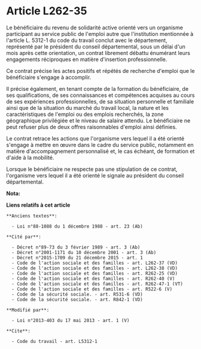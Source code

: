 # Article L262-35

Le bénéficiaire du revenu de solidarité active orienté vers un organisme participant au service public de l'emploi autre que
l'institution mentionnée à l'article L. 5312-1 du code du travail conclut avec le département, représenté par le président du
conseil départemental, sous un délai d'un mois après cette orientation, un contrat librement débattu énumérant leurs
engagements réciproques en matière d'insertion professionnelle. 

Ce contrat précise les actes positifs et répétés de recherche d'emploi que le bénéficiaire s'engage à accomplir. 

Il précise également, en tenant compte de la formation du bénéficiaire, de ses qualifications, de ses connaissances et
compétences acquises au cours de ses expériences professionnelles, de sa situation personnelle et familiale ainsi que de la
situation du marché du travail local, la nature et les caractéristiques de l'emploi ou des emplois recherchés, la zone
géographique privilégiée et le niveau de salaire attendu. Le bénéficiaire ne peut refuser plus de deux offres raisonnables
d'emploi ainsi définies. 

Le contrat retrace les actions que l'organisme vers lequel il a été orienté s'engage à mettre en œuvre dans le cadre du
service public, notamment en matière d'accompagnement personnalisé et, le cas échéant, de formation et d'aide à la mobilité. 

Lorsque le bénéficiaire ne respecte pas une stipulation de ce contrat, l'organisme vers lequel il a été orienté le signale au
président du conseil départemental.

**Nota:**



**Liens relatifs à cet article**

	**Anciens textes**:

	  - Loi n°88-1088 du 1 décembre 1988 - art. 23 (Ab)

	**Cité par**:

	  - Décret n°89-73 du 3 février 1989 - art. 3 (Ab)
	  - Décret n°2001-1171 du 10 décembre 2001 - art. 3 (Ab)
	  - Décret n°2015-1709 du 21 décembre 2015 - art. 1
	  - Code de l'action sociale et des familles - art. L262-37 (VD)
	  - Code de l'action sociale et des familles - art. L262-38 (VD)
	  - Code de l'action sociale et des familles - art. R262-25 (VD)
	  - Code de l'action sociale et des familles - art. R262-40 (V)
	  - Code de l'action sociale et des familles - art. R262-47-1 (VT)
	  - Code de l'action sociale et des familles - art. R522-6 (V)
	  - Code de la sécurité sociale. - art. R531-6 (VD)
	  - Code de la sécurité sociale. - art. R842-1 (VD)

	**Modifié par**:

	  - Loi n°2013-403 du 17 mai 2013 - art. 1 (V)

	**Cite**:

	  - Code du travail - art. L5312-1
